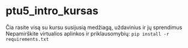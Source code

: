 # ptu5_intro_kursas

Čia rasite visą su kursu susijusią medžiagą, uždavinius ir jų sprendimus
Nepamirškite virtualios aplinkos ir priklausomybių: `pip install -r requirements.txt`
